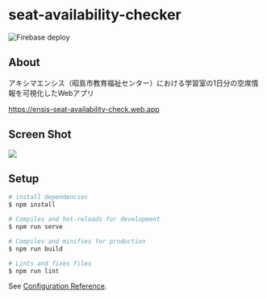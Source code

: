 # seat-availability-checker

![Firebase deploy](https://github.com/akishima-ensis/seat-availability-checker/workflows/Firebase%20deploy/badge.svg)

## About
アキシマエンシス（昭島市教育福祉センター）における学習室の1日分の空席情報を可視化したWebアプリ

https://ensis-seat-availability-check.web.app

## Screen Shot 
![](https://user-images.githubusercontent.com/34241526/104162478-06910080-5438-11eb-82e3-4dcccb679929.png)

## Setup
```bash
# install dependencies
$ npm install

# Compiles and hot-reloads for development
$ npm run serve

# Compiles and minifies for production
$ npm run build

# Lints and fixes files
$ npm run lint
```

See [Configuration Reference](https://cli.vuejs.org/config/).
